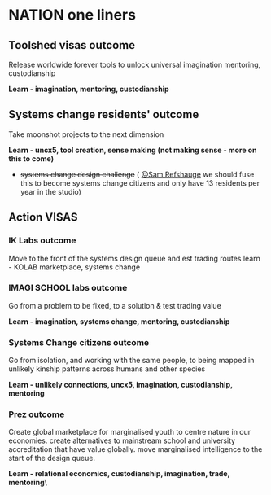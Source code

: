 # NATION one liners

## Toolshed visas outcome

Release worldwide forever tools to unlock universal imagination mentoring, custodianship&#x20;

**Learn - imagination, mentoring, custodianship**

## Systems change residents' outcome

Take moonshot projects to the next dimension&#x20;

**Learn - uncx5, tool creation, sense making (not making sense - more on this to come)**&#x20;

* ~~systems change design challenge~~ ( [@Sam Refshauge](mailto:sr@aimementoring.com) we should fuse this to become systems change citizens and only have 13 residents per year in the studio)

## Action VISAS

### IK Labs outcome

Move to the front of the systems design queue and est trading routes learn - KOLAB marketplace, systems change

### IMAGI SCHOOL labs outcome

Go from a problem to be fixed, to a solution & test trading value&#x20;

**Learn - imagination, systems change, mentoring, custodianship**

### Systems Change citizens outcome

Go from isolation, and working with the same people, to being mapped in unlikely kinship patterns across humans and other species&#x20;

**Learn - unlikely connections, uncx5, imagination, custodianship, mentoring**

### Prez outcome

Create global marketplace for marginalised youth to centre nature in our economies. create alternatives to mainstream school and university accreditation that have value globally. move marginalised intelligence to the start of the design queue.&#x20;

**Learn - relational economics, custodianship, imagination, trade, mentoring**\
